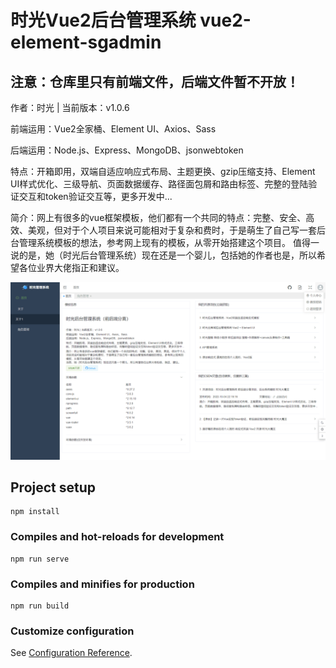 # 时光Vue2后台管理系统 vue2-element-sgadmin

## 注意：仓库里只有前端文件，后端文件暂不开放！

作者：时光 | 当前版本：v1.0.6

前端运用：Vue2全家桶、Element UI、Axios、Sass

后端运用：Node.js、Express、MongoDB、jsonwebtoken

特点：开箱即用，双端自适应响应式布局、主题更换、gzip压缩支持、Element UI样式优化、三级导航、页面数据缓存、路径面包屑和路由标签、完整的登陆验证交互和token验证交互等，更多开发中...

简介：网上有很多的vue框架模板，他们都有一个共同的特点：完整、安全、高效、美观，但对于个人项目来说可能相对于复杂和费时，于是萌生了自己写一套后台管理系统模板的想法，参考网上现有的模板，从零开始搭建这个项目。
值得一说的是，她（时光后台管理系统）现在还是一个婴儿，包括她的作者也是，所以希望各位业界大佬指正和建议。

![预览图](src/assets/img/预览图.png)

## Project setup
```
npm install
```

### Compiles and hot-reloads for development
```
npm run serve
```

### Compiles and minifies for production
```
npm run build
```

### Customize configuration
See [Configuration Reference](https://cli.vuejs.org/config/).

